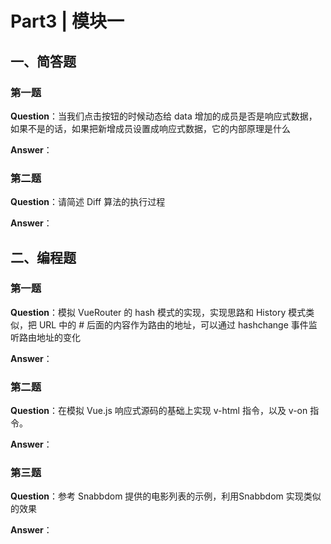 # Part3 | 模块一

## 一、简答题

### 第一题

**Question**：当我们点击按钮的时候动态给 data 增加的成员是否是响应式数据，如果不是的话，如果把新增成员设置成响应式数据，它的内部原理是什么

**Answer**：

### 第二题

**Question**：请简述 Diff 算法的执行过程

**Answer**：

## 二、编程题

### 第一题

**Question**：模拟 VueRouter 的 hash 模式的实现，实现思路和 History 模式类似，把 URL 中的 # 后面的内容作为路由的地址，可以通过 hashchange 事件监听路由地址的变化

**Answer**：

### 第二题

**Question**：在模拟 Vue.js 响应式源码的基础上实现 v-html 指令，以及 v-on 指令。

**Answer**：

### 第三题

**Question**：参考 Snabbdom 提供的电影列表的示例，利用Snabbdom 实现类似的效果

**Answer**：